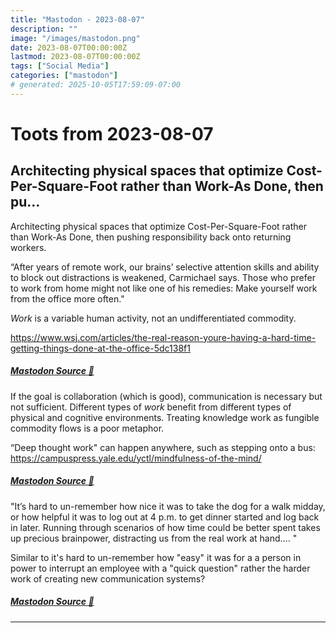 ```yaml
---
title: "Mastodon - 2023-08-07"
description: ""
image: "/images/mastodon.png"
date: 2023-08-07T00:00:00Z
lastmod: 2023-08-07T00:00:00Z
tags: ["Social Media"]
categories: ["mastodon"]
# generated: 2025-10-05T17:59:09-07:00
---
```


# Toots from 2023-08-07

## Architecting physical spaces that optimize Cost-Per-Square-Foot rather than Work-As Done, then pu...

Architecting physical spaces that optimize Cost-Per-Square-Foot rather than Work-As Done, then pushing responsibility back onto returning workers.

“After years of remote work, our brains’ selective attention skills and ability to block out distractions is weakened, Carmichael says. Those who prefer to work from home might not like one of his remedies: Make yourself work from the office more often."

*Work* is a variable human activity, not an undifferentiated commodity.

<https://www.wsj.com/articles/the-real-reason-youre-having-a-hard-time-getting-things-done-at-the-office-5dc138f1>

##### [Mastodon Source 🐘](https://hachyderm.io/@mweagle/110849990708392440)

If the goal is collaboration (which is good), communication is necessary but not sufficient. Different types of *work* benefit from different types of physical and cognitive environments. Treating knowledge work as fungible commodity flows is a poor metaphor.

“Deep thought work" can happen anywhere, such as stepping onto a bus: <https://campuspress.yale.edu/yctl/mindfulness-of-the-mind/>

##### [Mastodon Source 🐘](https://hachyderm.io/@mweagle/110850040152763651)

"It’s hard to un-remember how nice it was to take the dog for a walk midday, or how helpful it was to log out at 4 p.m. to get dinner started and log back in later. Running through scenarios of how time could be better spent takes up precious brainpower, distracting us from the real work at hand.... "

Similar to it's hard to un-remember how "easy" it was for a a person in power to interrupt an employee with a "quick question" rather the harder work of creating new communication systems?

##### [Mastodon Source 🐘](https://hachyderm.io/@mweagle/110850071334073304)

---

